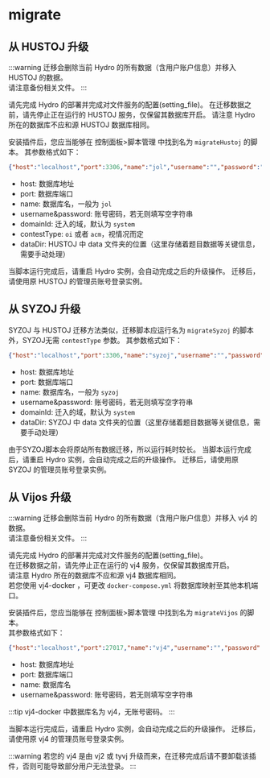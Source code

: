 # migrate

## 从 HUSTOJ 升级

:::warning
迁移会删除当前 Hydro 的所有数据（含用户账户信息）并移入 HUSTOJ 的数据。  
请注意备份相关文件。
:::

请先完成 Hydro 的部署并完成对文件服务的配置(setting_file)。
在迁移数据之前，请先停止正在运行的 HUSTOJ 服务，仅保留其数据库开启。
请注意 Hydro 所在的数据库不应和源 HUSTOJ 数据库相同。

安装插件后，您应当能够在 控制面板>脚本管理 中找到名为 `migrateHustoj` 的脚本。
其参数格式如下：

```json
{"host":"localhost","port":3306,"name":"jol","username":"","password":"","domainId":"system","contestType":"","dataDir":""}
```

- host: 数据库地址
- port: 数据库端口
- name: 数据库名，一般为 `jol`
- username&password: 账号密码，若无则填写空字符串
- domainId: 迁入的域，默认为 `system`
- contestType: `oi` 或者 `acm`，视情况而定
- dataDir: HUSTOJ 中 data 文件夹的位置（这里存储着题目数据等关键信息，需要手动处理）

当脚本运行完成后，请重启 Hydro 实例，会自动完成之后的升级操作。
迁移后，请使用原 HUSTOJ 的管理员账号登录实例。


## 从 SYZOJ 升级

SYZOJ 与 HUSTOJ 迁移方法类似，迁移脚本应运行名为 `migrateSyzoj` 的脚本外，SYZOJ无需 `contestType` 参数。
其参数格式如下：

```json
{"host":"localhost","port":3306,"name":"syzoj","username":"","password":"","domainId":"system","dataDir":""}
```

- host: 数据库地址
- port: 数据库端口
- name: 数据库名，一般为 `syzoj`
- username&password: 账号密码，若无则填写空字符串
- domainId: 迁入的域，默认为 `system`
- dataDir: SYZOJ 中 data 文件夹的位置（这里存储着题目数据等关键信息，需要手动处理）

由于SYZOJ脚本会将原站所有数据迁移，所以运行耗时较长。
当脚本运行完成后，请重启 Hydro 实例，会自动完成之后的升级操作。
迁移后，请使用原 SYZOJ 的管理员账号登录实例。

## 从 Vijos 升级

:::warning
迁移会删除当前 Hydro 的所有数据（含用户账户信息）并移入 vj4 的数据。  
请注意备份相关文件。
:::

请先完成 Hydro 的部署并完成对文件服务的配置(setting_file)。  
在迁移数据之前，请先停止正在运行的 vj4 服务，仅保留其数据库开启。  
请注意 Hydro 所在的数据库不应和源 vj4 数据库相同。  
若您使用 vj4-docker ，可更改 `docker-compose.yml` 将数据库映射至其他本机端口。

安装插件后，您应当能够在 控制面板>脚本管理 中找到名为 `migrateVijos` 的脚本。  
其参数格式如下：

```json
{"host":"localhost","port":27017,"name":"vj4","username":"","password":""}
```

- host: 数据库地址
- port: 数据库端口
- name: 数据库名
- username&password: 账号密码，若无则填写空字符串

:::tip
vj4-docker 中数据库名为 vj4，无账号密码。
:::

当脚本运行完成后，请重启 Hydro 实例，会自动完成之后的升级操作。
迁移后，请使用原 vj4 的管理员账号登录实例。

:::warning
若您的 vj4 是由 vj2 或 tyvj 升级而来，在迁移完成后请不要卸载该插件，否则可能导致部分用户无法登录。
:::
